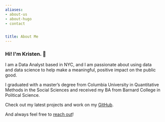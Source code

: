 ```yaml
---
aliases:
- about-us
- about-hugo
- contact


title: About Me
---
```



### Hi! I'm Kristen. 👋

I am a Data Analyst based in NYC, and I am passionate about using data and data science to help make a meaningful, positive impact on the public good.

I graduated with a master’s degree from Columbia University in Quantitative Methods in the Social Sciences and received my BA from Barnard College in Political Science.

Check out my latest projects and work on my [GitHub](https://github.com/kkakey).

And always feel free to [reach out](kka2120@columbia.edu)!
